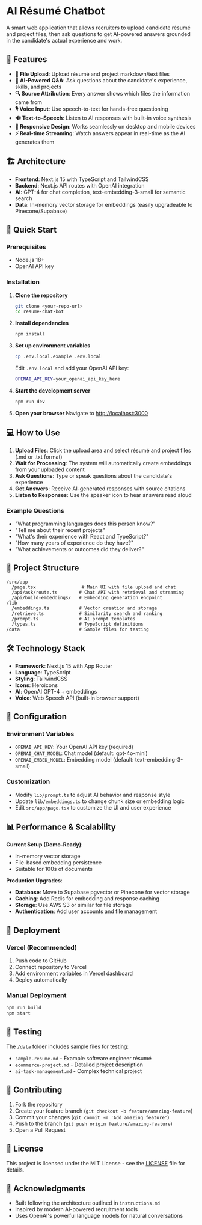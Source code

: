 # AI Résumé Chatbot

A smart web application that allows recruiters to upload candidate résumé and project files, then ask questions to get AI-powered answers grounded in the candidate's actual experience and work.

## 🌟 Features

- **📄 File Upload**: Upload résumé and project markdown/text files
- **🤖 AI-Powered Q&A**: Ask questions about the candidate's experience, skills, and projects
- **🔍 Source Attribution**: Every answer shows which files the information came from
- **🎙️ Voice Input**: Use speech-to-text for hands-free questioning
- **🔊 Text-to-Speech**: Listen to AI responses with built-in voice synthesis
- **📱 Responsive Design**: Works seamlessly on desktop and mobile devices
- **⚡ Real-time Streaming**: Watch answers appear in real-time as the AI generates them

## 🏗️ Architecture

- **Frontend**: Next.js 15 with TypeScript and TailwindCSS
- **Backend**: Next.js API routes with OpenAI integration
- **AI**: GPT-4 for chat completion, text-embedding-3-small for semantic search
- **Data**: In-memory vector storage for embeddings (easily upgradeable to Pinecone/Supabase)

## 🚀 Quick Start

### Prerequisites
- Node.js 18+ 
- OpenAI API key

### Installation

1. **Clone the repository**
   ```bash
   git clone <your-repo-url>
   cd resume-chat-bot
   ```

2. **Install dependencies**
   ```bash
   npm install
   ```

3. **Set up environment variables**
   ```bash
   cp .env.local.example .env.local
   ```
   
   Edit `.env.local` and add your OpenAI API key:
   ```bash
   OPENAI_API_KEY=your_openai_api_key_here
   ```

4. **Start the development server**
   ```bash
   npm run dev
   ```

5. **Open your browser**
   Navigate to [http://localhost:3000](http://localhost:3000)

## 💻 How to Use

1. **Upload Files**: Click the upload area and select résumé and project files (.md or .txt format)
2. **Wait for Processing**: The system will automatically create embeddings from your uploaded content
3. **Ask Questions**: Type or speak questions about the candidate's experience
4. **Get Answers**: Receive AI-generated responses with source citations
5. **Listen to Responses**: Use the speaker icon to hear answers read aloud

### Example Questions
- "What programming languages does this person know?"
- "Tell me about their recent projects"
- "What's their experience with React and TypeScript?"
- "How many years of experience do they have?"
- "What achievements or outcomes did they deliver?"

## 📁 Project Structure

```
/src/app
  /page.tsx                 # Main UI with file upload and chat
  /api/ask/route.ts        # Chat API with retrieval and streaming
  /api/build-embeddings/   # Embedding generation endpoint
/lib
  /embeddings.ts           # Vector creation and storage
  /retrieve.ts             # Similarity search and ranking  
  /prompt.ts               # AI prompt templates
  /types.ts                # TypeScript definitions
/data                      # Sample files for testing
```

## 🛠️ Technology Stack

- **Framework**: Next.js 15 with App Router
- **Language**: TypeScript
- **Styling**: TailwindCSS
- **Icons**: Heroicons
- **AI**: OpenAI GPT-4 + embeddings
- **Voice**: Web Speech API (built-in browser support)

## 🔧 Configuration

### Environment Variables
- `OPENAI_API_KEY`: Your OpenAI API key (required)
- `OPENAI_CHAT_MODEL`: Chat model (default: gpt-4o-mini)  
- `OPENAI_EMBED_MODEL`: Embedding model (default: text-embedding-3-small)

### Customization
- Modify `lib/prompt.ts` to adjust AI behavior and response style
- Update `lib/embeddings.ts` to change chunk size or embedding logic
- Edit `src/app/page.tsx` to customize the UI and user experience

## 📊 Performance & Scalability

**Current Setup (Demo-Ready)**:
- In-memory vector storage
- File-based embedding persistence  
- Suitable for 100s of documents

**Production Upgrades**:
- **Database**: Move to Supabase pgvector or Pinecone for vector storage
- **Caching**: Add Redis for embedding and response caching
- **Storage**: Use AWS S3 or similar for file storage
- **Authentication**: Add user accounts and file management

## 🚀 Deployment

### Vercel (Recommended)
1. Push code to GitHub
2. Connect repository to Vercel
3. Add environment variables in Vercel dashboard
4. Deploy automatically

### Manual Deployment
```bash
npm run build
npm start
```

## 🧪 Testing

The `/data` folder includes sample files for testing:
- `sample-resume.md` - Example software engineer résumé
- `ecommerce-project.md` - Detailed project description
- `ai-task-management.md` - Complex technical project

## 🤝 Contributing

1. Fork the repository
2. Create your feature branch (`git checkout -b feature/amazing-feature`)
3. Commit your changes (`git commit -m 'Add amazing feature'`)
4. Push to the branch (`git push origin feature/amazing-feature`)
5. Open a Pull Request

## 📝 License

This project is licensed under the MIT License - see the [LICENSE](LICENSE) file for details.

## 🙏 Acknowledgments

- Built following the architecture outlined in `instructions.md`
- Inspired by modern AI-powered recruitment tools
- Uses OpenAI's powerful language models for natural conversations
